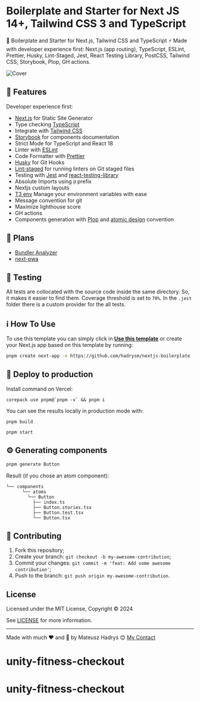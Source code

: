 # Boilerplate and Starter for Next JS 14+, Tailwind CSS 3 and TypeScript

🚀 Boilerplate and Starter for Next.js, Tailwind CSS and TypeScript ⚡️ Made with developer experience first: Next.js (app routing), TypeScript, ESLint, Prettier, Husky, Lint-Staged, Jest, React Testing Library, PostCSS, Tailwind CSS, Storybook, Plop, GH actions.

![Cover](https://svgshare.com/i/idk.svg)

## :rocket: Features

Developer experience first:

- [Next.js](https://nextjs.org) for Static Site Generator
- Type checking [TypeScript](https://www.typescriptlang.org)
- Integrate with [Tailwind CSS](https://tailwindcss.com)
- [Storybook](https://storybook.js.org) for components documentation
- Strict Mode for TypeScript and React 18
- Linter with [ESLint](https://eslint.org)
- Code Formatter with [Prettier](https://prettier.io)
- [Husky](https://typicode.github.io/husky/#/) for Git Hooks
- [Lint-staged](https://github.com/okonet/lint-staged) for running linters on Git staged files
- Testing with [Jest](https://jestjs.io/) and [react-testing-library](https://testing-library.com/)
- Absolute Imports using `@` prefix
- Nextjs custom layouts
- [T3 env](https://env.t3.gg/) Manage your environment variables with ease
- Message convention for git
- Maximize lighthouse score
- GH actions
- Components generation with [Plop](https://plopjs.com/) and [atomic design](https://bradfrost.com/blog/post/atomic-web-design/) convention

## 📅 Plans

- [Bundler Analyzer](https://www.npmjs.com/package/@next/bundle-analyzer)
- [next-pwa](https://github.com/shadowwalker/next-pwa)

## 🧪 Testing

All tests are collocated with the source code inside the same directory. So, it makes it easier to find them. Coverage threshold is set to `70%`. In the `.jest` folder there is a custom provider for the all tests.

## :information_source: How To Use

To use this template you can simply click in **[Use this template](https://github.com/hadrysm/nextjs-boilerplate/generate)** or create your Next.js app based on this template by running:

```bash
pnpm create next-app -e https://github.com/hadrysm/nextjs-boilerplate
```

## 🚀 Deploy to production

Install command on Vercel:

```
corepack use pnpm@`pnpm -v` && pnpm i
```

You can see the results locally in production mode with:

```shell
pnpm build
```

```shell
pnpm start
```

## :gear: Generating components

```bash
pnpm generate Button
```

Result (if you chose an atom component):

```
└── components
      └── atoms
        └── Button
          ├── index.ts
          ├── Button.stories.tsx
          ├── Button.test.tsx
          └── Button.tsx
```

## 🤝 Contributing

1. Fork this repository;
2. Create your branch: `git checkout -b my-awesome-contribution`;
3. Commit your changes: `git commit -m 'feat: Add some awesome contribution'`;
4. Push to the branch: `git push origin my-awesome-contribution`.

## License

Licensed under the MIT License, Copyright © 2024

See [LICENSE](LICENSE) for more information.

---

Made with much :heart: and :muscle: by Mateusz Hadryś :blush: <a href="https://www.linkedin.com/in/mateusz-hadry%C5%9B/">My Contact</a>
# unity-fitness-checkout
# unity-fitness-checkout
